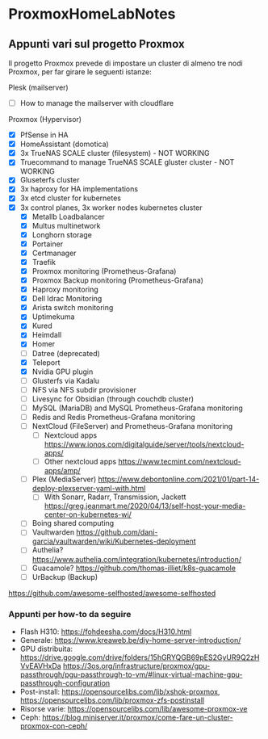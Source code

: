 # ProxmoxHomeLabNotes

## Appunti vari sul progetto Proxmox

Il progetto Proxmox prevede di impostare un cluster di almeno tre nodi Proxmox, per far girare le seguenti istanze:

Plesk (mailserver)

- [ ] How to manage the mailserver with cloudflare

Proxmox (Hypervisor)

- [x] PfSense in HA
- [x] HomeAssistant (domotica)
- [x] 3x TrueNAS SCALE cluster (filesystem) - NOT WORKING
- [x] Truecommand to manage TrueNAS SCALE gluster cluster - NOT WORKING
- [x] Gluseterfs cluster
- [x] 3x haproxy for HA implementations
- [x] 3x etcd cluster for kubernetes
- [x] 3x control planes, 3x worker nodes kubernetes cluster
  - [x] Metallb Loadbalancer
  - [x] Multus multinetwork
  - [x] Longhorn storage
  - [x] Portainer
  - [x] Certmanager
  - [x] Traefik
  - [x] Proxmox monitoring (Prometheus-Grafana)
  - [x] Proxmox Backup monitoring (Prometheus-Grafana)
  - [x] Haproxy monitoring
  - [x] Dell Idrac Monitoring
  - [x] Arista switch monitoring
  - [x] Uptimekuma
  - [x] Kured
  - [x] Heimdall
  - [x] Homer
  - [ ] Datree (deprecated)
  - [x] Teleport
  - [x] Nvidia GPU plugin
  - [ ] Glusterfs via Kadalu
  - [ ] NFS via NFS subdir provisioner
  - [ ] Livesync for Obsidian (through couchdb cluster)
  - [ ] MySQL (MariaDB) and MySQL Prometheus-Grafana monitoring
  - [ ] Redis and Redis Prometheus-Grafana monitoring
  - [ ] NextCloud (FileServer) and Prometheus-Grafana monitoring
    - [ ] Nextcloud apps <https://www.ionos.com/digitalguide/server/tools/nextcloud-apps/>
    - [ ] Other nextcloud apps <https://www.tecmint.com/nextcloud-apps/amp/>
  - [ ] Plex (MediaServer) <https://www.debontonline.com/2021/01/part-14-deploy-plexserver-yaml-with.html>
    - [ ] With Sonarr, Radarr, Transmission, Jackett <https://greg.jeanmart.me/2020/04/13/self-host-your-media-center-on-kubernetes-wi/>
  - [ ] Boing shared computing
  - [ ] Vaultwarden <https://github.com/dani-garcia/vaultwarden/wiki/Kubernetes-deployment>
  - [ ] Authelia? <https://www.authelia.com/integration/kubernetes/introduction/>
  - [ ] Guacamole? <https://github.com/thomas-illiet/k8s-guacamole>
  - [ ] UrBackup (Backup)

<https://github.com/awesome-selfhosted/awesome-selfhosted>

### Appunti per how-to da seguire

- Flash H310: <https://fohdeesha.com/docs/H310.html>
- Generale: <https://www.kreaweb.be/diy-home-server-introduction/>
- GPU distribuita: <https://drive.google.com/drive/folders/15hGRYQGB69pES2GyUR9Q2zHVvEAVHxDa> <https://3os.org/infrastructure/proxmox/gpu-passthrough/pgu-passthrough-to-vm/#linux-virtual-machine-gpu-passthrough-configuration>
- Post-install: <https://opensourcelibs.com/lib/xshok-proxmox>, <https://opensourcelibs.com/lib/proxmox-zfs-postinstall>
- Risorse varie: <https://opensourcelibs.com/lib/awesome-proxmox-ve>
- Ceph: <https://blog.miniserver.it/proxmox/come-fare-un-cluster-proxmox-con-ceph/>
